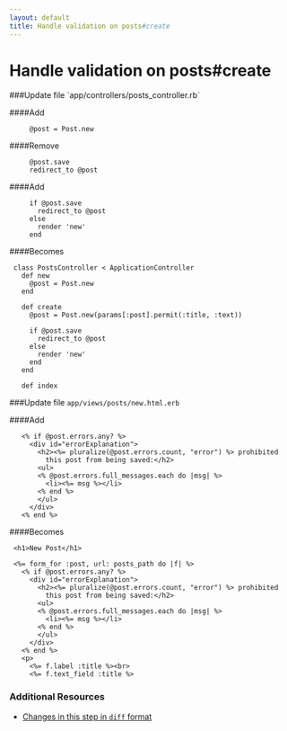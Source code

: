 ```yaml
---
layout: default
title: Handle validation on posts#create
---
```


<h1 id="main">Handle validation on posts#create</h1>
###Update file `app/controllers/posts_controller.rb`

####Add
```
     @post = Post.new
```


####Remove
```
     @post.save
     redirect_to @post
```


####Add
```
     if @post.save
       redirect_to @post
     else
       render 'new'
     end
```


####Becomes
```
 class PostsController < ApplicationController
   def new
     @post = Post.new
   end
 
   def create
     @post = Post.new(params[:post].permit(:title, :text))
 
     if @post.save
       redirect_to @post
     else
       render 'new'
     end
   end
 
   def index

```


###Update file `app/views/posts/new.html.erb`

####Add
```
   <% if @post.errors.any? %>
     <div id="errorExplanation">
       <h2><%= pluralize(@post.errors.count, "error") %> prohibited
         this post from being saved:</h2>
       <ul>
       <% @post.errors.full_messages.each do |msg| %>
         <li><%= msg %></li>
       <% end %>
       </ul>
     </div>
   <% end %>
```


####Becomes
```
 <h1>New Post</h1>
 
 <%= form_for :post, url: posts_path do |f| %>
   <% if @post.errors.any? %>
     <div id="errorExplanation">
       <h2><%= pluralize(@post.errors.count, "error") %> prohibited
         this post from being saved:</h2>
       <ul>
       <% @post.errors.full_messages.each do |msg| %>
         <li><%= msg %></li>
       <% end %>
       </ul>
     </div>
   <% end %>
   <p>
     <%= f.label :title %><br>
     <%= f.text_field :title %>

```



### Additional Resources

* [Changes in this step in `diff` format](https://github.com/software-academy/rails_getting_started_bdd/commit/ac9f5e211b55378fc65e36a49461ea11e06736e7)

